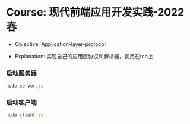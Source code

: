 # Course: 现代前端应用开发实践-2022春

* Objective: 
Application-layer-protocol

* Explanation: 
实现自己的应用层协议和解析器，使用在tcp上

### 启动服务器
```javascript
node server.js
```
### 启动客户端
```javascript
node client.js
```

